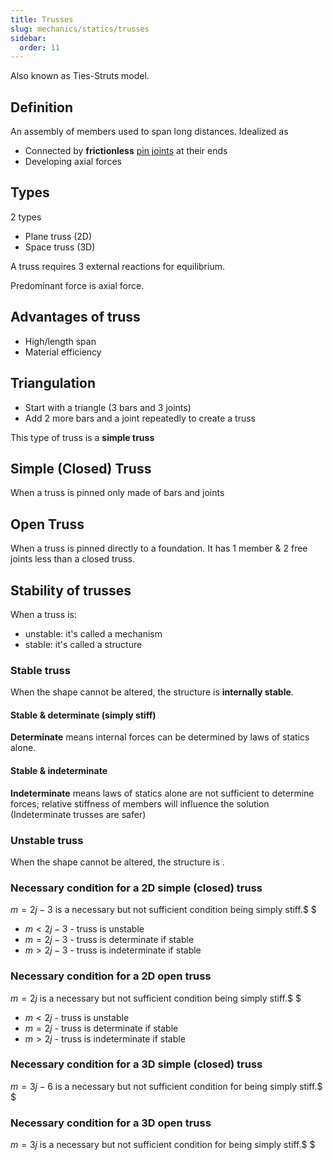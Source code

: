 ```yaml
---
title: Trusses
slug: mechanics/statics/trusses
sidebar:
  order: 11
---
```


Also known as Ties-Struts model.

## Definition

An assembly of members used to span long distances. Idealized as

- Connected by **frictionless** [pin joints](../structural-elements/#pin-joint)
  at their ends
- Developing axial forces

## Types

2 types

- Plane truss (2D)
- Space truss (3D)

A truss requires 3 external reactions for equilibrium.

Predominant force is axial force.

## Advantages of truss

- High/length span
- Material efficiency

## Triangulation

- Start with a triangle (3 bars and 3 joints)
- Add 2 more bars and a joint repeatedly to create a truss

This type of truss is a **simple truss**

## Simple (Closed) Truss

When a truss is pinned only made of bars and joints

## Open Truss

When a truss is pinned directly to a foundation. It has 1 member & 2 free joints
less than a closed truss.

## Stability of trusses

When a truss is:

- unstable: it's called a mechanism
- stable: it's called a structure

### Stable truss

When the shape cannot be altered, the structure is **internally stable**.

#### Stable & determinate (simply stiff)

**Determinate** means internal forces can be determined by laws of statics
alone.

#### Stable & indeterminate

**Indeterminate** means laws of statics alone are not sufficient to determine
forces; relative stiffness of members will influence the solution (Indeterminate
trusses are safer)

### Unstable truss

When the shape cannot be altered, the structure is .

### Necessary condition for a 2D simple (closed) truss

$m=2j-3$ is a necessary but not sufficient condition being simply stiff.$ $

- $m<2j-3$ - truss is unstable
- $m=2j-3$ - truss is determinate if stable
- $m>2j-3$ - truss is indeterminate if stable

### Necessary condition for a 2D open truss

$m=2j$ is a necessary but not sufficient condition being simply stiff.$ $

- $m<2j$ - truss is unstable
- $m=2j$ - truss is determinate if stable
- $m>2j$ - truss is indeterminate if stable

### Necessary condition for a 3D simple (closed) truss

$m=3j-6$ is a necessary but not sufficient condition for being simply stiff.$ $

### Necessary condition for a 3D open truss

$m=3j$ is a necessary but not sufficient condition for being simply stiff.$ $
